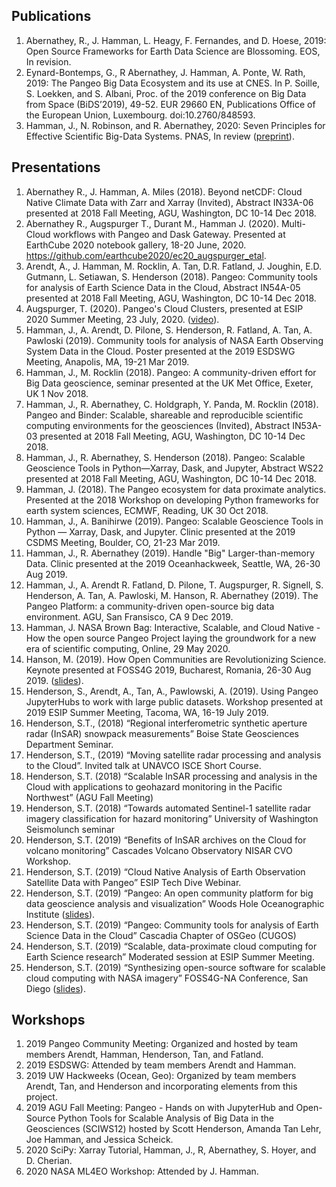 ## Publications
1. Abernathey, R., J. Hamman, L. Heagy, F. Fernandes, and D. Hoese, 2019: Open Source Frameworks for Earth Data Science are Blossoming. EOS, In revision.
1. Eynard-Bontemps, G., R Abernathey, J. Hamman, A. Ponte, W. Rath, 2019: The Pangeo Big Data Ecosystem and its use at CNES. In P. Soille, S. Loekken, and S. Albani, Proc. of the 2019 conference on Big Data from Space (BiDS’2019), 49-52. EUR 29660 EN, Publications Office of the European Union, Luxembourg. doi:10.2760/848593.
1. Hamman, J., N. Robinson, and R. Abernathey, 2020: Seven Principles for Effective Scientific Big-Data Systems. PNAS, In review ([preprint](https://arxiv.org/abs/1908.03356)).

## Presentations
1. Abernathey R., J. Hamman, A. Miles (2018). Beyond netCDF: Cloud Native Climate Data with Zarr and Xarray (Invited), Abstract IN33A-06 presented at 2018 Fall Meeting, AGU, Washington, DC 10-14 Dec 2018.
1. Abernathey R., Augspurger T., Durant M., Hamman J. (2020). Multi-Cloud workflows with Pangeo and Dask Gateway. Presented at EarthCube 2020 notebook gallery, 18-20 June, 2020. https://github.com/earthcube2020/ec20_augspurger_etal.
1. Arendt, A., J. Hamman, M. Rocklin, A. Tan, D.R. Fatland, J. Joughin, E.D. Gutmann, L. Setiawan, S. Henderson (2018). Pangeo: Community tools for analysis of Earth Science Data in the Cloud, Abstract IN54A-05 presented at 2018 Fall Meeting, AGU, Washington, DC 10-14 Dec 2018.
1. Augspurger, T. (2020). Pangeo's Cloud Clusters, presented at ESIP 2020 Summer Meeting, 23 July, 2020. ([video](https://youtu.be/SAFPDwMW9aI?t=3269)).
1. Hamman, J., A. Arendt, D. Pilone, S. Henderson, R. Fatland, A. Tan, A. Pawloski (2019). Community tools for analysis of NASA Earth Observing System Data in the Cloud. Poster presented at the 2019 ESDSWG Meeting, Anapolis, MA, 19-21 Mar 2019.
1. Hamman, J., M. Rocklin (2018). Pangeo: A community-driven effort for Big Data geoscience, seminar presented at the UK Met Office, Exeter, UK 1 Nov 2018.
1. Hamman, J., R. Abernathey, C. Holdgraph, Y. Panda, M. Rocklin (2018). Pangeo and Binder: Scalable, shareable and reproducible scientific computing environments for the geosciences (Invited), Abstract IN53A-03 presented at 2018 Fall Meeting, AGU, Washington, DC 10-14 Dec 2018.
1. Hamman, J., R. Abernathey, S. Henderson (2018). Pangeo: Scalable Geoscience Tools in Python—Xarray, Dask, and Jupyter, Abstract WS22 presented at 2018 Fall Meeting, AGU, Washington, DC 10-14 Dec 2018.
1. Hamman, J. (2018). The Pangeo ecosystem for data proximate analytics. Presented at the 2018 Workshop on developing Python frameworks for earth system sciences, ECMWF, Reading, UK 30 Oct 2018.
1. Hamman, J., A. Banihirwe (2019). Pangeo: Scalable Geoscience Tools in Python — Xarray, Dask, and Jupyter. Clinic presented at the 2019 CSDMS Meeting, Boulder, CO, 21-23 Mar 2019.
1. Hamman, J., R. Abernathey (2019). Handle "Big" Larger-than-memory Data. Clinic presented at the 2019 Oceanhackweek, Seattle, WA, 26-30 Aug 2019.
1. Hamman, J., A. Arendt R. Fatland, D. Pilone, T. Augspurger, R. Signell, S. Henderson, A. Tan, A. Pawloski, M. Hanson, R. Abernathey (2019). The Pangeo Platform: a community-driven open-source big data environment. AGU, San Fransisco, CA 9 Dec 2019.
1. Hamman, J. NASA Brown Bag: Interactive, Scalable, and Cloud Native - How the open source Pangeo Project laying the groundwork for a new era of scientific computing, Online, 29 May 2020.
1. Hanson, M. (2019). How Open Communities are Revolutionizing Science. Keynote presented at FOSS4G 2019, Bucharest, Romania, 26-30 Aug 2019. ([slides](https://media.ccc.de/v/bucharest-471-how-open-is-revolutionizing-science)).
1. Henderson, S., Arendt, A., Tan, A., Pawlowski, A. (2019). Using Pangeo JupyterHubs to work with large public datasets. Workshop presented at 2019 ESIP Summer Meeting, Tacoma, WA, 16-19 July 2019.
1. Henderson, S.T., (2018) “Regional interferometric synthetic aperture radar (InSAR) snowpack measurements” Boise State Geosciences Department Seminar.
1. Henderson, S.T., (2019) “Moving satellite radar processing and analysis to the Cloud”. Invited talk at UNAVCO ISCE Short Course.
1. Henderson, S.T. (2018) “Scalable InSAR processing and analysis in the Cloud with applications to geohazard monitoring in the Pacific Northwest” (AGU Fall Meeting)
1. Henderson, S.T. (2018) “Towards automated Sentinel-1 satellite radar imagery classification for hazard monitoring” University of Washington Seismolunch seminar
1. Henderson, S.T. (2019) “Benefits of InSAR archives on the Cloud for volcano monitoring” Cascades Volcano Observatory NISAR CVO Workshop. 
1. Henderson, S.T. (2019) “Cloud Native Analysis of Earth Observation Satellite Data with Pangeo” ESIP Tech Dive Webinar.
1. Henderson, S.T. (2019) “Pangeo: An open community platform for big data geoscience analysis and visualization” Woods Hole Oceanographic Institute ([slides](http://bit.ly/pangeo-whoi)).
1. Henderson, S.T. (2019) “Pangeo: Community tools for analysis of Earth Science Data in the Cloud” Cascadia Chapter of OSGeo (CUGOS)
1. Henderson, S.T. (2019) “Scalable, data-proximate cloud computing for Earth Science research” Moderated session at ESIP Summer Meeting.
1. Henderson, S.T. (2019) “Synthesizing open-source software for scalable cloud computing with NASA imagery” FOSS4G-NA Conference, San Diego ([slides](http://bit.ly/pangeo-foss4g)).

## Workshops
1. 2019 Pangeo Community Meeting: Organized and hosted by team members Arendt, Hamman, Henderson, Tan, and Fatland.
1. 2019 ESDSWG: Attended by team members Arendt and Hamman. 
1. 2019 UW Hackweeks (Ocean, Geo): Organized by team members Arendt, Tan, and Henderson and incorporating elements from this project.
1. 2019 AGU Fall Meeting: Pangeo - Hands on with JupyterHub and Open-Source Python Tools for Scalable Analysis of Big Data in the Geosciences (SCIWS12) hosted by Scott Henderson, Amanda Tan Lehr, Joe Hamman, and Jessica Scheick.
1. 2020 SciPy: Xarray Tutorial, Hamman, J., R, Abernathey, S. Hoyer, and D. Cherian.
1. 2020 NASA ML4EO Workshop: Attended by J. Hamman.
